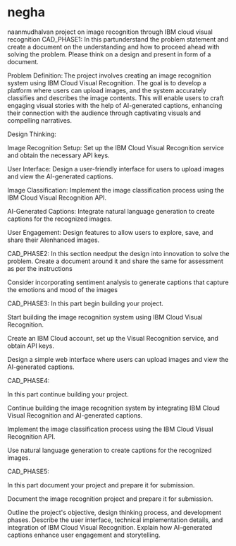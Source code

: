 # negha
naanmudhalvan
project on image recognition through IBM cloud visual recognition CAD_PHASE1: In this partunderstand the problem statement and create a document on the understanding and how to proceed ahead with solving the problem. Please think on a design and present in form of a document. 

Problem Definition: The project involves creating an image recognition system using IBM Cloud Visual Recognition. The goal is to develop a platform where users can upload images, and the system accurately classifies and describes the image contents. This will enable users to craft engaging visual stories with the help of AI-generated captions, enhancing their connection with the audience through captivating visuals and compelling narratives.

Design Thinking:

Image Recognition Setup: Set up the IBM Cloud Visual Recognition service and obtain the necessary API keys.

User Interface: Design a user-friendly interface for users to upload images and view the AI-generated captions.

Image Classification: Implement the image classification process using the IBM Cloud Visual Recognition API.

AI-Generated Captions: Integrate natural language generation to create captions for the recognized images.

User Engagement: Design features to allow users to explore, save, and share their AIenhanced images.

CAD_PHASE2: In this section needput the design into innovation to solve the problem. Create a document around it and share the same for assessment as per the instructions

Consider incorporating sentiment analysis to generate captions that capture the emotions and mood of the images

CAD_PHASE3: In this part begin building your project.

Start building the image recognition system using IBM Cloud Visual Recognition.

Create an IBM Cloud account, set up the Visual Recognition service, and obtain API keys.

Design a simple web interface where users can upload images and view the AI-generated captions.

CAD_PHASE4:

In this part continue building your project.

Continue building the image recognition system by integrating IBM Cloud Visual Recognition and AI-generated captions.

Implement the image classification process using the IBM Cloud Visual Recognition API.

Use natural language generation to create captions for the recognized images.

CAD_PHASE5:

In this part document your project and prepare it for submission.

Document the image recognition project and prepare it for submission.

Outline the project's objective, design thinking process, and development phases. Describe the user interface, technical implementation details, and integration of IBM Cloud Visual Recognition. Explain how AI-generated captions enhance user engagement and storytelling.
